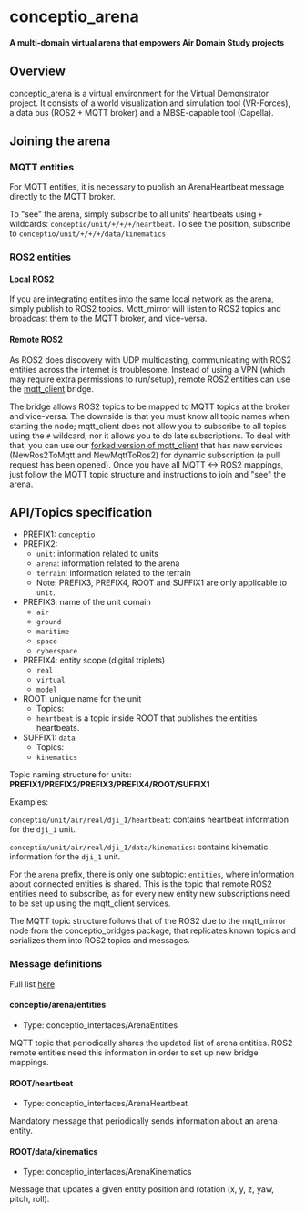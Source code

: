 # conceptio_arena
#### A multi-domain virtual arena that empowers Air Domain Study projects

## Overview
conceptio_arena is a virtual environment for the Virtual Demonstrator project. It consists of a world visualization and simulation tool (VR-Forces), a data bus (ROS2 + MQTT broker) and a MBSE-capable tool (Capella).

## Joining the arena
### MQTT entities
For MQTT entities, it is necessary to publish an ArenaHeartbeat message directly to the MQTT broker. 

To "see" the arena, simply subscribe to all units' heartbeats using ```+``` wildcards: ```conceptio/unit/+/+/+/heartbeat```. To see the position, subscribe to ```conceptio/unit/+/+/+/data/kinematics```

### ROS2 entities
#### Local ROS2
If you are integrating entities into the same local network as the arena, simply publish to ROS2 topics. Mqtt_mirror will listen to ROS2 topics and broadcast them to the MQTT broker, and vice-versa. 

#### Remote ROS2 
As ROS2 does discovery with UDP multicasting, communicating with ROS2 entities across the internet is troublesome. Instead of using a VPN (which may require extra permissions to run/setup), remote ROS2 entities can use the [mqtt_client](https://github.com/ika-rwth-aachen/mqtt_client) bridge. 

The bridge allows ROS2 topics to be mapped to MQTT topics at the broker and vice-versa. The downside is that you must know all topic names when starting the node; mqtt_client does not allow you to subscribe to all topics using the ```#``` wildcard, nor it allows you to do late subscriptions. To deal with that, you can use our [forked version of mqtt_client](https://github.com/mvccogo/mqtt_client/) that has new services (NewRos2ToMqtt and NewMqttToRos2) for dynamic subscription (a pull request has been opened). Once you have all MQTT <-> ROS2 mappings, just follow the MQTT topic structure and instructions to join and "see" the arena. 


## API/Topics specification
- PREFIX1: ```conceptio```
- PREFIX2:
    - ```unit```: information related to units
    - ```arena```: information related to the arena
    - ```terrain```: information related to the terrain
    - Note: PREFIX3, PREFIX4, ROOT and SUFFIX1 are only applicable to ```unit```.
- PREFIX3: name of the unit domain
    - ```air```
    - ```ground```
    - ```maritime```
    - ```space```
    - ```cyberspace```
- PREFIX4: entity scope (digital triplets)
    - ```real```
    - ```virtual```
    - ```model```
- ROOT: unique name for the unit
    - Topics:
    - ```heartbeat``` is a topic inside ROOT that publishes the entities heartbeats.
- SUFFIX1: ```data```
    - Topics:
    - ```kinematics```

Topic naming structure for units: **PREFIX1/PREFIX2/PREFIX3/PREFIX4/ROOT/SUFFIX1**

Examples:

```conceptio/unit/air/real/dji_1/heartbeat```: contains heartbeat information for the ```dji_1``` unit.

```conceptio/unit/air/real/dji_1/data/kinematics```: contains kinematic information for the ```dji_1``` unit.

For the ```arena``` prefix, there is only one subtopic: ```entities```, where information about connected entities is shared. This is the topic that remote ROS2 entities need to subscribe, as for every new entity new subscriptions need to be set up using the mqtt_client services. 

The MQTT topic structure follows that of the ROS2 due to the mqtt_mirror node from the conceptio_bridges package, that replicates known topics and serializes them into ROS2 topics and messages.



### Message definitions
Full list [here](https://github.com/ConceptioLab/conceptio_interfaces/tree/main/msg)


#### conceptio/arena/entities
- Type: conceptio_interfaces/ArenaEntities

MQTT topic that periodically shares the updated list of arena entities. ROS2 remote entities need this information in order to set up new bridge mappings. 


#### ROOT/heartbeat
- Type: conceptio_interfaces/ArenaHeartbeat

Mandatory message that periodically sends information about an arena entity.

#### ROOT/data/kinematics
- Type: conceptio_interfaces/ArenaKinematics

Message that updates a given entity position and rotation (x, y, z, yaw, pitch, roll). 


